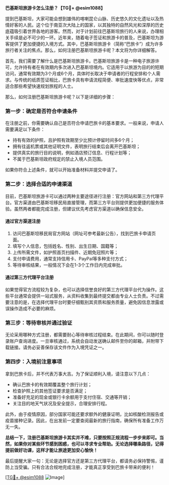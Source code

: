 **巴基斯坦旅游卡怎么注册？【TG💪+ @esim1088】**

提到巴基斯坦，大家可能会想到雄伟的喀喇昆仑山脉、历史悠久的文化遗址以及热情好客的人民。这个位于南亚次大陆上的国家，以其独特的自然风光和深厚的历史底蕴吸引着世界各地的游客。然而，对于计划前往巴基斯坦旅行的人来说，办理相关手续是必不可少的一环。近年来，随着电子签证和旅游卡的普及，巴基斯坦为游客提供了更加便捷的入境方式。其中，巴基斯坦旅游卡（简称“巴旅卡”）成为许多旅行者关注的焦点。那么，如何注册巴基斯坦旅游卡呢？本文将为你详细解答。

首先，我们需要了解什么是巴基斯坦旅游卡。巴基斯坦旅游卡是一种电子旅游许可，允许持有者在有效期内多次进入巴基斯坦境内。它适用于以旅游为目的的短期访问，通常有效期为3个月或6个月，具体时长取决于申请者的行程安排和个人需求。与传统的纸质签证相比，巴旅卡具有申请流程简便、审批速度快等优点，非常适合那些希望快速规划旅程的人士。

那么，如何注册巴基斯坦旅游卡呢？以下是详细的步骤：

### **第一步：确定是否符合申请条件**
在注册之前，你需要确认自己是否符合申请巴旅卡的基本要求。一般来说，申请人需要满足以下条件：
- 持有有效的护照，且护照有效期至少比预计停留时间多6个月；
- 拥有往返机票或其他证明文件，表明旅行结束后会离开巴基斯坦；
- 提供真实的旅行目的说明，例如酒店预订信息、行程计划等；
- 不属于巴基斯坦政府规定的禁止入境人员范围。

如果你符合上述条件，就可以开始准备材料并提交申请了。

### **第二步：选择合适的申请渠道**
目前，巴基斯坦旅游卡可以通过两种主要途径进行注册：官方网站和第三方代理平台。官方渠道由巴基斯坦移民局直接管理，而第三方平台则提供更加便捷的服务体验。虽然两者都能完成注册，但建议优先考虑官方渠道以确保信息安全。

#### **通过官方渠道注册**
1. 访问巴基斯坦移民局官方网站（网址可参考最新公告），找到巴旅卡申请页面。
2. 填写个人信息，包括姓名、性别、出生日期、国籍等；
3. 上传所需文件，如护照首页扫描件、近期免冠照片等；
4. 支付申请费用，通常支持信用卡、PayPal等多种支付方式；
5. 等待审核结果，一般情况下会在1-3个工作日内完成审批。

#### **通过第三方代理平台注册**
如果觉得官方流程较为复杂，也可以选择信誉良好的第三方代理平台代为操作。这些平台通常会提供一站式服务，从资料收集到最终提交都由专业人士负责。不过需要注意的是，在选择代理平台时要仔细甄别其资质和服务质量，避免因信息泄露或误操作造成不必要的麻烦。

### **第三步：等待审核并通过验证**
无论采用哪种方式注册，都需要耐心等待审核过程结束。在此期间，你可以随时登录账户查询进度。一旦审核通过，系统会自动发送确认邮件至你的邮箱，并附带下载链接。请务必妥善保存该文件作为入境凭证之一。

### **第四步：入境前注意事项**
拿到巴旅卡后，并不代表万事大吉。为了保证顺利入境，请注意以下几点：
- 确认巴旅卡的有效期覆盖整个旅行计划；
- 检查护照上的其他签证要求是否满足；
- 准备好充足的现金或银行卡余额用于支付住宿、交通等开销；
- 关注目的地天气状况及安全提示，合理安排行程。

此外，由于疫情原因，部分国家可能还要求额外的健康证明，比如核酸检测报告或疫苗接种记录。因此，在出发前一定要查阅最新的旅行指南，确保所有准备工作万无一失。

**总结一下，注册巴基斯坦旅游卡其实并不难，只要按照正规流程一步步来即可。当然，如果你对某些环节感到困惑，也可以寻求专业帮助。无论选择哪条路径，记得提前做好功课，这样才能让旅途更加安心愉快！**

最后提醒大家一句：无论是选择官方还是第三方代理平台，都请务必保持警惕，谨防上当受骗。只有合法合规地完成注册，才能真正享受到巴旅卡带来的便利！

[[TG💪+ @esim1088](https://t.me/s/esim1088) ![Image](https://i.postimg.cc/4NQfJmqS/Snipaste-2025-05-13-00-14-12.png)]